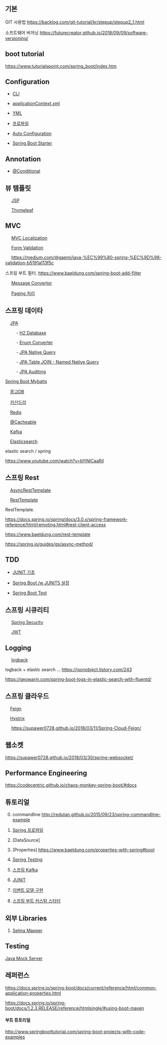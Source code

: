
## 기본 ##

GIT 사용법 https://backlog.com/git-tutorial/kr/stepup/stepup2_1.html

소프트웨어 버저닝 https://futurecreator.github.io/2018/09/09/software-versioning/


## boot tutorial ##

https://www.tutorialspoint.com/spring_boot/index.htm


## Configuration ##

* [CLI](https://github.com/gnosia93/spring-sample/blob/master/documentation/config/spring-boot-cli.md)

* [applicationContext.xml](https://github.com/gnosia93/spring-sample/blob/master/documentation/config/spring-appcontext.md)

* [YML](https://github.com/gnosia93/spring-sample/blob/master/documentation/config/spring-yml.md)

* [프로파일](https://github.com/gnosia93/spring-sample/blob/master/documentation/config/spring-profile-props.md)

* [Auto Configuration](https://github.com/gnosia93/spring-sample/blob/master/documentation/config/spring-autoconfiguration.md)

* [Spring Boot Starter](https://github.com/gnosia93/spring-sample/blob/master/documentation/config/spring-boot-starter.md)


## Annotation ##

* [@Conditional](https://www.intertech.com/Blog/spring-4-conditional-bean-configuration/)


## 뷰 템플릿 ##

&nbsp;&nbsp;&nbsp;&nbsp; [JSP](https://github.com/gnosia93/spring-sample/blob/master/documentation/spring-jsp.md)

&nbsp;&nbsp;&nbsp;&nbsp; [Thymeleaf](https://github.com/gnosia93/spring-sample/blob/master/documentation/spring-thymeleaf.md)


## MVC ##
&nbsp;&nbsp;&nbsp;&nbsp; [MVC Localization](https://github.com/gnosia93/spring-sample/blob/master/documentation/mvc/spring-localization.md)

&nbsp;&nbsp;&nbsp;&nbsp; [Form Validation](https://github.com/gnosia93/spring-sample/blob/master/documentation/mvc/spring-form-validation.md)

&nbsp;&nbsp;&nbsp;&nbsp;  https://medium.com/@gaemi/java-%EC%99%80-spring-%EC%9D%98-validation-b5191a113f5c

스프링 부트 필터.   https://www.baeldung.com/spring-boot-add-filter

&nbsp;&nbsp;&nbsp;&nbsp; [Message Convertor](https://www.baeldung.com/spring-httpmessageconverter-rest)

&nbsp;&nbsp;&nbsp;&nbsp; [Paging 처리](https://github.com/gnosia93/spring-sample/blob/master/documentation/mvc/spring-paging.md)




## 스프링 데이타 ##
&nbsp;&nbsp;&nbsp;&nbsp;[JPA](https://github.com/gnosia93/spring-sample/blob/master/documentation/data/spring-jpa.md)

&nbsp;&nbsp;&nbsp;&nbsp;&nbsp;&nbsp;&nbsp;&nbsp; - [H2 Database](https://github.com/gnosia93/spring-sample/blob/master/documentation/data/spring-jpa-h2.md)

&nbsp;&nbsp;&nbsp;&nbsp;&nbsp;&nbsp;&nbsp;&nbsp; - [Enum Converter](https://github.com/gnosia93/spring-sample/blob/master/documentation/data/spring-jpa-enum-converter.md)

&nbsp;&nbsp;&nbsp;&nbsp;&nbsp;&nbsp;&nbsp;&nbsp; - [JPA Native Query](https://github.com/gnosia93/spring-sample/blob/master/documentation/data/spring-jpa-native-query.md)

&nbsp;&nbsp;&nbsp;&nbsp;&nbsp;&nbsp;&nbsp;&nbsp; - [JPA Table JOIN - Named Native Query](https://github.com/gnosia93/spring-sample/blob/master/documentation/data/spring-jpa-named-native-query.md)

&nbsp;&nbsp;&nbsp;&nbsp;&nbsp;&nbsp;&nbsp;&nbsp; - [JPA Auditing](https://github.com/gnosia93/spring-sample/blob/master/documentation/data/spring-jpa-audit.md)

[Spring Boot Mybatis](http://www.springboottutorial.com/spring-boot-and-iBatis-with-h2-tutorial)



&nbsp;&nbsp;&nbsp;&nbsp;[몽고DB](https://github.com/gnosia93/spring-sample/blob/master/documentation/data/spring-data-mongo.md)

&nbsp;&nbsp;&nbsp;&nbsp;[카산드라](https://github.com/gnosia93/spring-sample/blob/master/documentation/data/spring-data-cassandra.md)

&nbsp;&nbsp;&nbsp;&nbsp;[Redis](https://github.com/gnosia93/spring-sample/blob/master/documentation/data/spring-redis.md)

&nbsp;&nbsp;&nbsp;&nbsp;[@Cacheable](https://github.com/gnosia93/spring-sample/blob/master/documentation/data/spring-cache.md)

&nbsp;&nbsp;&nbsp;&nbsp;[Kafka](https://github.com/gnosia93/spring-sample/blob/master/documentation/data/spring-data-kafka.md)

&nbsp;&nbsp;&nbsp;&nbsp;[Elasticsearch](https://github.com/gnosia93/spring-sample/blob/master/documentation/data/spring-data-es.md)

elastic search / spring 

https://www.youtube.com/watch?v=bYiNlCaaRiI


## 스프링 Rest ##

&nbsp;&nbsp;&nbsp;&nbsp;[AsyncRestTemplate](https://github.com/gnosia93/spring-sample/blob/master/documentation/remote/spring-remote-resttemplate-async.md)

&nbsp;&nbsp;&nbsp;&nbsp;[RestTemplate]()

RestTemplate.

https://docs.spring.io/spring/docs/3.0.x/spring-framework-reference/html/remoting.html#rest-client-access

https://www.baeldung.com/rest-template

https://spring.io/guides/gs/async-method/



## TDD ##

* [JUNIT 기초](https://github.com/gnosia93/spring-sample/blob/master/documentation/tdd/spring-junit.md)

* [Spring Boot /w JUNIT5 설정](https://github.com/gnosia93/spring-sample/blob/master/documentation/tdd/spring-boot-junit5.md)

* [Spring Boot Test](https://github.com/gnosia93/spring-sample/blob/master/documentation/tdd/spring-boot-test.md)



## 스프링 시큐리티 ##

&nbsp;&nbsp;&nbsp;&nbsp; [Spring Security](https://github.com/gnosia93/spring-sample/blob/master/documentation/security/spring-security.md)

&nbsp;&nbsp;&nbsp;&nbsp; [JWT](https://github.com/gnosia93/spring-sample/blob/master/documentation/security/spring-jwt.md)


## Logging ##

&nbsp;&nbsp;&nbsp;&nbsp; [logback](https://github.com/gnosia93/spring-sample/blob/master/documentation/logging/logback.md)

logback + elastic search ... https://jsonobject.tistory.com/243

https://geowarin.com/spring-boot-logs-in-elastic-search-with-fluentd/



## 스프링 클라우드 ##

&nbsp;&nbsp;&nbsp;&nbsp;[Feign](https://github.com/gnosia93/spring-sample/blob/master/documentation/cloud/spring-cloud-feign.md)

&nbsp;&nbsp;&nbsp;&nbsp;[Hystrix](https://github.com/gnosia93/spring-sample/blob/master/documentation/cloud/spring-cloud-hystrix.md)

&nbsp;&nbsp;&nbsp;&nbsp; https://supawer0728.github.io/2018/03/11/Spring-Cloud-Feign/


## 웹소켓 ##
https://supawer0728.github.io/2018/03/30/spring-websocket/


## Performance Engineering ##

https://codecentric.github.io/chaos-monkey-spring-boot/#docs

## 튜토리얼  ##


0. commandline 
http://redutan.github.io/2015/09/23/spring-commandline-example

1. [Spring 프로파일](https://github.com/gnosia93/spring-sample/blob/master/spring-conf.md)

2. [DataSource]
   
6. [Properties] https://www.baeldung.com/properties-with-spring#boot

8. [Spring Testing](https://github.com/gnosia93/spring-sample/blob/master/spring-test.md)

11. [스프링 Kafka](https://github.com/gnosia93/spring-sample/blob/master/spring-kafka.md) 

12. [JUNIT](https://github.com/gnosia93/spring-sample/blob/master/spring-junit.md)

13. [이벤트 모델 구현](https://github.com/gnosia93/spring-sample/blob/master/spring-event.md)

14. [스프링 부트 커스텀 스타터](https://github.com/gnosia93/spring-sample/blob/master/springboot-custom-starter.md)


## 외부 Libraries ##

1. [Selma Mapper](https://github.com/gnosia93/spring-sample/blob/master/documentation/spring-selma.md)


## Testing ##

[Java Mock Server](https://github.com/gnosia93/spring-sample/blob/master/documentation/test/mock-server.md)






## 레퍼런스 ##

https://docs.spring.io/spring-boot/docs/current/reference/html/common-application-properties.html

https://docs.spring.io/spring-boot/docs/1.2.3.RELEASE/reference/htmlsingle/#using-boot-maven


#### 부트 튜토리얼 ####
http://www.springboottutorial.com/spring-boot-projects-with-code-examples    
